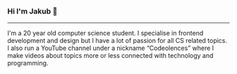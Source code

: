 ### Hi I'm Jakub 👋
---
I'm a 20 year old computer science student. I specialise in frontend development and design but I have a lot of passion for all CS related topics. I also run a YouTube channel under a nickname “Codeolences” where I make videos about topics more or less connected with technology and programming.

<!--
**GawronDev/GawronDev** is a ✨ _special_ ✨ repository because its `README.md` (this file) appears on your GitHub profile.

Here are some ideas to get you started:

- 🔭 I’m currently working on ...
- 🌱 I’m currently learning ...
- 👯 I’m looking to collaborate on ...
- 🤔 I’m looking for help with ...
- 💬 Ask me about ...
- 📫 How to reach me: ...
- 😄 Pronouns: ...
- ⚡ Fun fact: ...
-->
